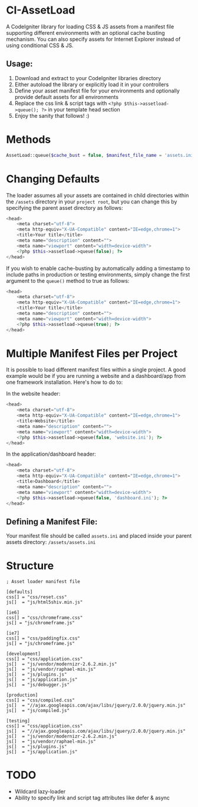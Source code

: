 CI-AssetLoad
============

A CodeIgniter library for loading CSS & JS assets from a manifest file supporting different environments with an optional cache busting mechanism. You can also specify assets for Internet Explorer instead of using conditional CSS & JS.

Usage:
-----

1. Download and extract to your CodeIgniter libraries directory
2. Either autoload the library or explicitly load it in your controllers
3. Define your asset manifest file for your environments and optionally provide default assets for all environments
4. Replace the css link & script tags with `<?php $this->assetload->queue(); ?>` in your template head section
5. Enjoy the sanity that follows! :) 

#  Methods

```php
AssetLoad::queue($cache_bust = false, $manifest_file_name = 'assets.ini', $manifest_path = 'assets/')
```

# Changing Defaults

The loader assumes all your assets are contained in child directories within the `/assets` directory in your `project root`, but you can change this 
by specifying the parent asset directory as follows:

```php
<head>
    <meta charset="utf-8">
    <meta http-equiv="X-UA-Compatible" content="IE=edge,chrome=1">
    <title>Your title</title>
    <meta name="description" content="">
    <meta name="viewport" content="width=device-width">
	<?php $this->assetload->queue(false); ?>
</head>
```

If you wish to enable cache-busting by automatically adding a timestamp to include paths in production or testing environments, simply change the first argument to the `queue()` method to true 
as follows:

```php
<head>
    <meta charset="utf-8">
    <meta http-equiv="X-UA-Compatible" content="IE=edge,chrome=1">
    <title>Your title</title>
    <meta name="description" content="">
    <meta name="viewport" content="width=device-width">
	<?php $this->assetload->queue(true); ?>
</head>
```

# Multiple Manifest Files per Project

It is possible to load different manifest files within a single project. A good example would be if you are running a website and a dashboard/app from one framework installation. Here's how to do to:

In the website header:
```php
<head>
    <meta charset="utf-8">
    <meta http-equiv="X-UA-Compatible" content="IE=edge,chrome=1">
    <title>Website</title>
    <meta name="description" content="">
    <meta name="viewport" content="width=device-width">
	<?php $this->assetload->queue(false, 'website.ini'); ?>
</head>
```

In the application/dashboard header:
```php
<head>
    <meta charset="utf-8">
    <meta http-equiv="X-UA-Compatible" content="IE=edge,chrome=1">
    <title>Dashboard</title>
    <meta name="description" content="">
    <meta name="viewport" content="width=device-width">
	<?php $this->assetload->queue(false, 'dashboard.ini'); ?>
</head>
```

Defining a Manifest File:
-----

Your manifest file should be called `assets.ini` and placed inside your parent assets directory: `/assets/assets.ini`

# Structure

```
; Asset loader manifest file

[defaults]
css[] = "css/reset.css"
js[]  = "js/html5shiv.min.js"

[ie6]
css[] = "css/chromeframe.css"
js[] = "js/chromeframe.js"

[ie7]
css[] = "css/paddingfix.css"
js[] = "js/chromeframe.js"

[development]
css[] = "css/application.css"
js[]  = "js/vendor/modernizr-2.6.2.min.js"
js[]  = "js/vendor/raphael-min.js"
js[]  = "js/plugins.js"
js[]  = "js/application.js"
js[]  = "js/debugger.js"

[production]
css[] = "css/compiled.css"
js[]  = "//ajax.googleapis.com/ajax/libs/jquery/2.0.0/jquery.min.js"
js[]  = "js/compiled.js"

[testing]
css[] = "css/application.css"
js[]  = "//ajax.googleapis.com/ajax/libs/jquery/2.0.0/jquery.min.js"
js[]  = "js/vendor/modernizr-2.6.2.min.js"
js[]  = "js/vendor/raphael-min.js"
js[]  = "js/plugins.js"
js[]  = "js/application.js"
```

#  TODO

- Wildcard lazy-loader
- Ability to specify link and script tag attributes like defer & async
